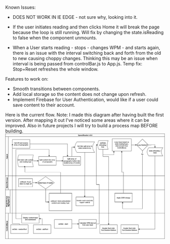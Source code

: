 Known Issues:
  - DOES NOT WORK IN IE EDGE - not sure why, looking into it.
  - If the user initiates reading and then clicks Home it will break the page because the loop is still running. Will fix by changing the state.isReading to false when the component unmounts.
  
  - When a User starts reading - stops - changes WPM - and starts again, there is an issue with the interval switching back and forth from the old to new causing choppy changes. Thinking this may be an issue when interval is being passed from controlBar.js to App.js. Temp fix: Stop+Reset refreshes the whole window.
  
Features to work on:
  - Smooth transitions between components.
  - Add local storage so the content does not change upon refresh.
  - Implement Firebase for User Authentication, would like if a user could save content to their account.



Here is the current flow. Note: I made this diagram after having built the first version. After mapping it out I've noticed some areas where it can be improved. Also in future projects I will try to build a process map BEFORE building.
![processMap](/v0.9-flow.png)
